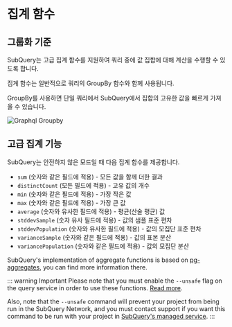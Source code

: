 # 집계 함수

## 그룹화 기준

SubQuery는 고급 집계 함수를 지원하여 쿼리 중에 값 집합에 대해 계산을 수행할 수 있도록 합니다.

집계 함수는 일반적으로 쿼리의 GroupBy 함수와 함께 사용됩니다.

GroupBy를 사용하면 단일 쿼리에서 SubQuery에서 집합의 고유한 값을 빠르게 가져올 수 있습니다.

![Graphql Groupby](/assets/img/graphql_aggregation.png)

## 고급 집계 기능

SubQuery는 안전하지 않은 모드일 때 다음 집계 함수를 제공합니다.

- `sum` (숫자와 같은 필드에 적용) - 모든 값을 함께 더한 결과
- `distinctCount` (모든 필드에 적용) - 고유 값의 개수
- `min` (숫자와 같은 필드에 적용) - 가장 작은 값
- `max` (숫자와 같은 필드에 적용) - 가장 큰 값
- `average` (숫자와 유사한 필드에 적용) - 평균(산술 평균) 값
- `stddevSample` (숫자 유사 필드에 적용) - 값의 샘플 표준 편차
- `stddevPopulation` (숫자와 유사한 필드에 적용) - 값의 모집단 표준 편차
- `varianceSample` (숫자와 같은 필드에 적용) - 값의 표본 분산
- `variancePopulation` (숫자와 같은 필드에 적용) - 값의 모집단 분산

SubQuery's implementation of aggregate functions is based on [pg-aggregates](https://github.com/graphile/pg-aggregates), you can find more information there.

::: warning Important Please note that you must enable the `--unsafe` flag on the query service in order to use these functions. [Read more](./references.md#unsafe-query-service).

Also, note that the `--unsafe` command will prevent your project from being run in the SubQuery Network, and you must contact support if you want this command to be run with your project in [SubQuery's managed service](https://project.subquery.network). :::
